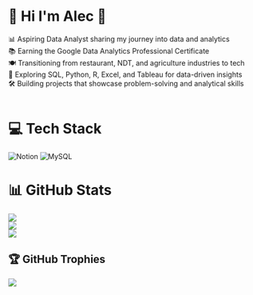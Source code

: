 # 💫 Hi I'm Alec 🌿
📊 Aspiring Data Analyst sharing my journey into data and analytics  <br>📚 Earning the Google Data Analytics Professional Certificate  <br>🍽️ Transitioning from restaurant, NDT, and agriculture industries to tech  <br>🔎 Exploring SQL, Python, R, Excel, and Tableau for data-driven insights <br>🛠️ Building projects that showcase problem-solving and analytical skills <br>  <br>


# 💻 Tech Stack
![Notion](https://img.shields.io/badge/Notion-%23000000.svg?style=flat-square&logo=notion&logoColor=white) ![MySQL](https://img.shields.io/badge/mysql-4479A1.svg?style=flat-square&logo=mysql&logoColor=white)
# 📊 GitHub Stats
![](https://github-readme-stats.vercel.app/api?username=AMlongoria0&theme=tokyonight&hide_border=false&include_all_commits=false&count_private=false)<br/>
![](https://nirzak-streak-stats.vercel.app/?user=AMlongoria0&theme=tokyonight&hide_border=false)<br/>
![](https://github-readme-stats.vercel.app/api/top-langs/?username=AMlongoria0&theme=tokyonight&hide_border=false&include_all_commits=false&count_private=false&layout=compact)

## 🏆 GitHub Trophies
![](https://github-profile-trophy.vercel.app/?username=AMlongoria0&theme=tokyonight&no-frame=true&no-bg=false&margin-w=4)
